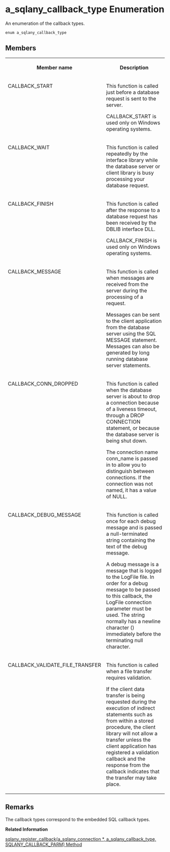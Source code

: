 <!-- loio9cf12cd0a7d31014ac09c92e186adb3b -->

# a\_sqlany\_callback\_type Enumeration

An enumeration of the callback types.



```
enum a_sqlany_callback_type
```



## Members


<table>
<tr>
<th valign="top">

Member name



</th>
<th valign="top">

Description



</th>
</tr>
<tr>
<td valign="top">

CALLBACK\_START



</td>
<td valign="top">

This function is called just before a database request is sent to the server.

CALLBACK\_START is used only on Windows operating systems.



</td>
</tr>
<tr>
<td valign="top">

CALLBACK\_WAIT



</td>
<td valign="top">

This function is called repeatedly by the interface library while the database server or client library is busy processing your database request.



</td>
</tr>
<tr>
<td valign="top">

CALLBACK\_FINISH



</td>
<td valign="top">

This function is called after the response to a database request has been received by the DBLIB interface DLL.

CALLBACK\_FINISH is used only on Windows operating systems.



</td>
</tr>
<tr>
<td valign="top">

CALLBACK\_MESSAGE



</td>
<td valign="top">

This function is called when messages are received from the server during the processing of a request.

Messages can be sent to the client application from the database server using the SQL MESSAGE statement. Messages can also be generated by long running database server statements.



</td>
</tr>
<tr>
<td valign="top">

CALLBACK\_CONN\_DROPPED



</td>
<td valign="top">

This function is called when the database server is about to drop a connection because of a liveness timeout, through a DROP CONNECTION statement, or because the database server is being shut down.

The connection name conn\_name is passed in to allow you to distinguish between connections. If the connection was not named, it has a value of NULL.



</td>
</tr>
<tr>
<td valign="top">

CALLBACK\_DEBUG\_MESSAGE



</td>
<td valign="top">

This function is called once for each debug message and is passed a null-terminated string containing the text of the debug message.

A debug message is a message that is logged to the LogFile file. In order for a debug message to be passed to this callback, the LogFile connection parameter must be used. The string normally has a newline character \(\) immediately before the terminating null character.



</td>
</tr>
<tr>
<td valign="top">

CALLBACK\_VALIDATE\_FILE\_TRANSFER



</td>
<td valign="top">

This function is called when a file transfer requires validation.

If the client data transfer is being requested during the execution of indirect statements such as from within a stored procedure, the client library will not allow a transfer unless the client application has registered a validation callback and the response from the callback indicates that the transfer may take place.



</td>
</tr>
</table>



## Remarks

The callback types correspond to the embedded SQL callback types.

**Related Information**  


[sqlany\_register\_callback\(a\_sqlany\_connection \*, a\_sqlany\_callback\_type, SQLANY\_CALLBACK\_PARM\) Method](sqlany-register-callback-a-sqlany-connection-a-sqlany-callback-type-sqlany-callback-pa-3bf6a9c.md "Register a callback routine.")

